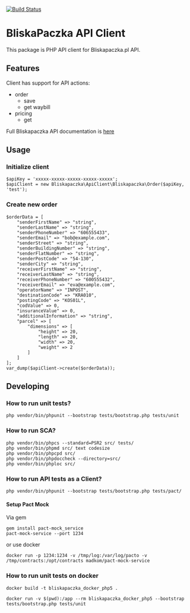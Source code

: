 [![Build Status](https://travis-ci.org/bliskapaczkapl/bliskapaczka-api-client.svg?branch=master)](https://travis-ci.org/bliskapaczkapl/bliskapaczka-api-client)

# BliskaPaczka API Client

This package is PHP API client for Bliskapaczka.pl API.

## Features

Client has support for API actions:
- order
  - save
  - get waybill
- pricing
  - get

Full Bliskapaczka API documentation is [here](https://api-docs.bliskapaczka.pl)

## Usage

### Initialize client

```
$apiKey = 'xxxxx-xxxxx-xxxxx-xxxxx-xxxxx';
$apiClient = new Bliskapaczka\ApiClient\Bliskapaczka\Order($apiKey, 'test');
```

### Create new order

```
$orderData = [
    "senderFirstName" => "string",
    "senderLastName" => "string",
    "senderPhoneNumber" => "606555433",
    "senderEmail" => "bob@example.com",
    "senderStreet" => "string",
    "senderBuildingNumber" => "string",
    "senderFlatNumber" => "string",
    "senderPostCode" => "54-130",
    "senderCity" => "string",
    "receiverFirstName" => "string",
    "receiverLastName" => "string",
    "receiverPhoneNumber" => "600555432",
    "receiverEmail" => "eva@example.com",
    "operatorName" => "INPOST",
    "destinationCode" => "KRA010",
    "postingCode" => "KOS01L",
    "codValue" => 0,
    "insuranceValue" => 0,
    "additionalInformation" => "string",
    "parcel" => [
        "dimensions" => [
            "height" => 20,
            "length" => 20,
            "width" => 20,
            "weight" => 2
        ]
    ]
];
var_dump($apiClient->create($orderData));
```

## Developing

### How to run unit tests?
```
php vendor/bin/phpunit --bootstrap tests/bootstrap.php tests/unit
```

### How to run SCA?
```
php vendor/bin/phpcs --standard=PSR2 src/ tests/
php vendor/bin/phpmd src/ text codesize
php vendor/bin/phpcpd src/
php vendor/bin/phpdoccheck --directory=src/ 
php vendor/bin/phploc src/
```

### How to run API tests as a Client?
```
php vendor/bin/phpunit --bootstrap tests/bootstrap.php tests/pact/
```

#### Setup Pact Mock

Via gem
```
gem install pact-mock_service
pact-mock-service --port 1234
```

or use docker
```
docker run -p 1234:1234 -v /tmp/log:/var/log/pacto -v /tmp/contracts:/opt/contracts madkom/pact-mock-service
```

### How to run unit tests on docker

```
docker build -t bliskapaczka_docker_php5 .
```

```
docker run -v $(pwd):/app --rm bliskapaczka_docker_php5 --bootstrap tests/bootstrap.php tests/unit
```